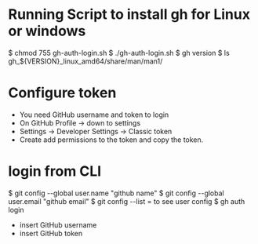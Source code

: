 # Running Script to install gh for Linux or windows
$ chmod 755 gh-auth-login.sh
$ ./gh-auth-login.sh
$ gh version
$ ls gh_${VERSION}_linux_amd64/share/man/man1/

# Configure token
- You need GitHub username and token to login
- On GitHub Profile -> down to settings
- Settings -> Developer Settings -> Classic token
- Create add permissions to the token and copy the token.

# login from CLI
$ git config --global user.name "github name"
$ git config --global user.email "github email"
$ git config --list = to see user config
$ gh auth login
- insert GitHub username
- insert GitHub token